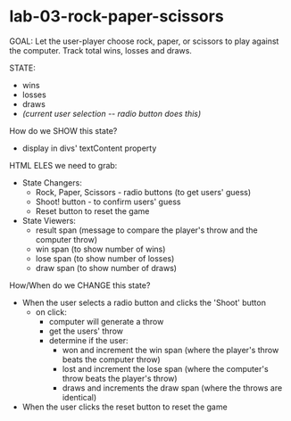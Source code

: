 # lab-03-rock-paper-scissors

GOAL: Let the user-player choose rock, paper, or scissors to play against the computer. Track total wins, losses and draws.

STATE:
- wins
- losses
- draws
- _(current user selection -- radio button does this)_

How do we SHOW this state?
- display in divs' textContent property

HTML ELES we need to grab:
- State Changers:
    - Rock, Paper, Scissors - radio buttons (to get users' guess)
    - Shoot! button - to confirm users' guess
    - Reset button to reset the game
- State Viewers:
    - result span (message to compare the player's throw and the computer throw)
    - win span (to show number of wins)
    - lose span (to show number of losses)
    - draw span (to show number of draws)

How/When do we CHANGE this state?
- When the user selects a radio button and clicks the 'Shoot' button
    - on click: 
        - computer will generate a throw
        - get the users' throw
        - determine if the user:
            - won and increment the win span (where  the player's throw beats the computer throw) 
            - lost and increment the lose span (where the computer's throw beats the player's throw)
            - draws and increments the draw span (where the throws are identical)
- When the user clicks the reset button to reset the game
